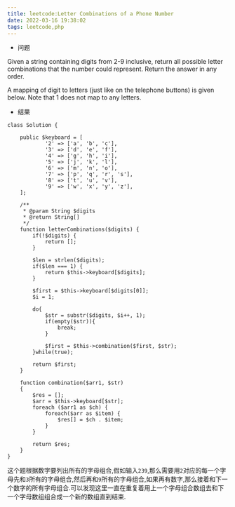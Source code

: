 ```yaml
---
title: leetcode:Letter Combinations of a Phone Number
date: 2022-03-16 19:38:02
tags: leetcode,php
---
```


- 问题

Given a string containing digits from 2-9 inclusive, return all possible letter combinations that the number could represent. Return the answer in any order.

A mapping of digit to letters (just like on the telephone buttons) is given below. Note that 1 does not map to any letters.



- 结果

```
class Solution {

    public $keyboard = [
            '2' => ['a', 'b', 'c'],
            '3' => ['d', 'e', 'f'],
            '4' => ['g', 'h', 'i'],
            '5' => ['j', 'k', 'l'],
            '6' => ['m', 'n', 'o'],
            '7' => ['p', 'q', 'r', 's'],
            '8' => ['t', 'u', 'v'],
            '9' => ['w', 'x', 'y', 'z'],
    ];

    /**
     * @param String $digits
     * @return String[]
     */
    function letterCombinations($digits) {
        if(!$digits) {
            return [];
        }

        $len = strlen($digits);
        if($len === 1) {
            return $this->keyboard[$digits];
        }
        
        $first = $this->keyboard[$digits[0]];
        $i = 1;

        do{
            $str = substr($digits, $i++, 1);
            if(empty($str)){
                break;
            }

            $first = $this->combination($first, $str);
        }while(true);

        return $first;
    }

    function combination($arr1, $str)
    {
        $res = [];
        $arr = $this->keyboard[$str];
        foreach ($arr1 as $ch) {
            foreach($arr as $item) {
                $res[] = $ch . $item;
            }
        }

        return $res;
    }
}
```

这个题根据数字要列出所有的字母组合,假如输入`239`,那么需要用`2`对应的每一个字母先和`3`所有的字母组合,然后再和`9`所有的字母组合,如果再有数字,那么接着和下一个数字的所有字母组合.可以发现这里一直在重复着用上一个字母组合数组去和下一个字母数组组合成一个新的数组直到结束.